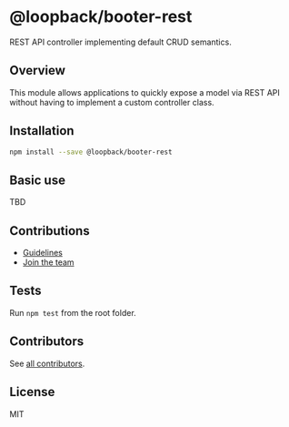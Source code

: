 # @loopback/booter-rest

REST API controller implementing default CRUD semantics.

## Overview

This module allows applications to quickly expose a model via REST API without
having to implement a custom controller class.

## Installation

```sh
npm install --save @loopback/booter-rest
```

## Basic use

TBD

## Contributions

- [Guidelines](https://github.com/strongloop/loopback-next/blob/master/docs/CONTRIBUTING.md)
- [Join the team](https://github.com/strongloop/loopback-next/issues/110)

## Tests

Run `npm test` from the root folder.

## Contributors

See
[all contributors](https://github.com/strongloop/loopback-next/graphs/contributors).

## License

MIT
